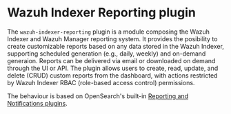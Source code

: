 # Wazuh Indexer Reporting plugin

The `wazuh-indexer-reporting` plugin is a module composing the Wazuh Indexer and Wazuh Manager reporting system. It provides the posibility to create customizable reports based on any data stored in the Wazuh Indexer, supporting scheduled generation (e.g., daily, weekly) and on-demand generaion. Reports can be delivered via email or downloaded on demand through the UI or API. The plugin allows users to create, read, update, and delete (CRUD) custom reports from the dashboard, with actions restricted by Wazuh Indexer RBAC (role-based access control) permissions.

The behaviour is based on OpenSearch's built-in [Reporting and Notifications plugins](https://docs.opensearch.org/docs/latest/reporting/report-dashboard-index/).
